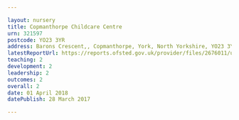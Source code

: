 ```yaml
---

layout: nursery
title: Copmanthorpe Childcare Centre
urn: 321597
postcode: YO23 3YR
address: Barons Crescent,, Copmanthorpe, York, North Yorkshire, YO23 3YR
latestReportUrl: https://reports.ofsted.gov.uk/provider/files/2676011/urn/321597.pdf
teaching: 2
development: 2
leadership: 2
outcomes: 2
overall: 2
date: 01 April 2018 
datePublish: 28 March 2017

---
```

